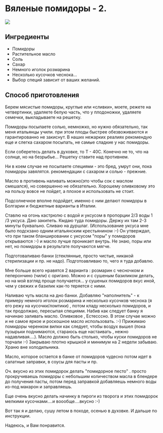 # Вяленые помидоры - 2.
![](/images/Kulinar/Zagotovki/sun-dried-tomatoes.jpg)

## Ингредиенты
- Помидоры
- Растительное масло
- Соль
- Сахар
- Немного иголок розмарина
- Несколько кусочков чеснока...
- Выбор специй зависит от ваших желаний.

## Способ приготовления
Берем мясистые помидоры, круглые или «сливки», моете, режете на четвертинки, удаляете белую часть, что у плодоножки, удаляете семечки, выкладываете на решетку.

Помидоры посыпаете солью, немножко, но нужно обязательно, так меня итальянцы учили. при этом плоды быстрее обезвоживаются и гарантированно не закиснут. В наших нежарких реалиях рекомендую еще и слегка сахаром посыпать, не самые сладкие у нас помидоры.

Если соберетесь делать в духовке, то Т - 40С. Конечно не то, что на солнце, но на безрыбье... Решетку ставите над противнем.

Ни в коем случае не посыпаете специями - это бред, умрут они, пока помидоры завялятся. рекомендации с сахаром и солью - прежние.

Масло в противень наливать можно(это чтобы сок с маслом смешался), но совершенно не обязательно. Хорошему оливковому это на пользу вовсе не пойдет, а плохое и использовать не стоит.

Подсолнечное вполне подойдет, именно с ним делают помидоры в Болгарии и бюджетные варианты в Италии.

Ставлю на огонь кастрюлю с водой и уксусом в пропорции 2/3 воды 1 /3 уксуса. Даю закипеть. Кмдаю туда помидоры. Держу их там 2-3 минуты буквально. Сливаю на дуршлаг. (Использование уксуса мне было подскзано одним итальянским крестьянином :-) Он утверждал, что при таком бланшировании с уксусом "поры" у помидоров открываются :-) и масло лучше проникает внутрь. Не знаю, поры или нет, но помидоры в результате получаются мягче.

Подготоваливаю банки (стеклянные, просто чистые, никакой стерилизации и пр. не надо). Подготоавливаю то, чего я туда добавлю.

Мне больше всего нравятся 2 варианта : розмарин с чесночком и пеперончино (чили) с оригано. Можно и с сушеным базиликом делать, но на мой взгляд проще получается... у сушеных помидоров вкус иной, чем у свежих и базилик как-то теряется с ними.

Наливаю чуть масла на дно банки. Добавляю "наполнитель" - к примеру немного иголок розмарина и несколько кусочков чеснока (я его режу на кусочки/ломтики) , потом кладу несколько помидоров, и так продолжаю, пересыпая специями. Набив как следует банку я начинаю заливать масло. Оливковое , Естесссно. В этом случае можно и не самое яркое и роскошное масло использовать. :-) Прижимаю помидоры черенком вилки как следует, чтобы воздух вышел (пока пузырьки поднимаются, стараюсь еще настаивать , нежно надавливая....). Масло должно быть столько, чтобы куски помидоров не торчали :-) Закрываю плотно крышкой и минимум на 2 недели забываю. Храню вне холодильника.

Масло, которое остается в банке от помидоров чудесно потом идет в салатные заправки, в соусы для пасты и пр.

Оч. вкусно из этих помидорок делать "помидорное песто" . просто прокручиваешь помидоры с небольшим количеством масла в блендере до получения пасты, потом перед заправкой добавляешь немного воды из-под макарон и заправляешь.

Еще очень вкусно делать начинку в пироги из творога и этих помидорок мелкими кусочками....и воообще....вкусно :-)

Вот так я и делаю, сушу летом в походе, осенью в духовке. И дальше по инструкции.

Надеюсь, и Вам понравится.
